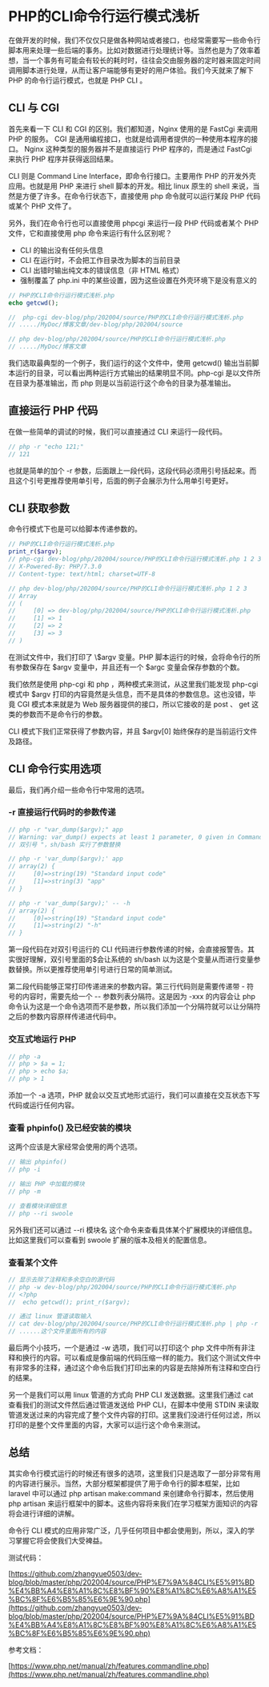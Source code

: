 # PHP的CLI命令行运行模式浅析

在做开发的时候，我们不仅仅只是做各种网站或者接口，也经常需要写一些命令行脚本用来处理一些后端的事务。比如对数据进行处理统计等。当然也是为了效率着想，当一个事务有可能会有较长的耗时时，往往会交由服务器的定时器来固定时间调用脚本进行处理，从而让客户端能够有更好的用户体验。我们今天就来了解下 PHP 的命令行运行模式，也就是 PHP CLI 。

## CLI 与 CGI

首先来看一下 CLI 和 CGI 的区别。我们都知道，Nginx 使用的是 FastCgi 来调用 PHP 的服务。 CGI 是通用编程接口，也就是给调用者提供的一种使用本程序的接口。 Nginx 这种类型的服务器并不是直接运行 PHP 程序的，而是通过 FastCgi 来执行 PHP 程序并获得返回结果。

CLI 则是 Command Line Interface，即命令行接口。主要用作 PHP 的开发外壳应用。也就是用 PHP 来进行 shell 脚本的开发。相比 linux 原生的 shell 来说，当然是方便了许多。在命令行状态下，直接使用 php 命令就可以运行某段 PHP 代码或某个 PHP 文件了。

另外，我们在命令行也可以直接使用 phpcgi 来运行一段 PHP 代码或者某个 PHP 文件，它和直接使用 php 命令来运行有什么区别呢？

- CLI 的输出没有任何头信息
- CLI 在运行时，不会把工作目录改为脚本的当前目录
- CLI 出错时输出纯文本的错误信息（非 HTML 格式）
- 强制覆盖了 php.ini 中的某些设置，因为这些设置在外壳环境下是没有意义的

```php
// PHP的CLI命令行运行模式浅析.php
echo getcwd();

//  php-cgi dev-blog/php/202004/source/PHP的CLI命令行运行模式浅析.php
// ...../MyDoc/博客文章/dev-blog/php/202004/source

// php dev-blog/php/202004/source/PHP的CLI命令行运行模式浅析.php
// ...../MyDoc/博客文章
```

我们选取最典型的一个例子，我们运行的这个文件中，使用 getcwd() 输出当前脚本运行的目录，可以看出两种运行方式输出的结果明显不同。php-cgi 是以文件所在目录为基准输出，而 php 则是以当前运行这个命令的目录为基准输出。

## 直接运行 PHP 代码

在做一些简单的调试的时候，我们可以直接通过 CLI 来运行一段代码。

```php
// php -r "echo 121;"
// 121
```

也就是简单的加个 -r 参数，后面跟上一段代码，这段代码必须用引号括起来。而且这个引号更推荐使用单引号，后面的例子会展示为什么用单引号更好。

## CLI 获取参数

命令行模式下也是可以给脚本传递参数的。

```php
// PHP的CLI命令行运行模式浅析.php
print_r($argv);
// php-cgi dev-blog/php/202004/source/PHP的CLI命令行运行模式浅析.php 1 2 3
// X-Powered-By: PHP/7.3.0
// Content-type: text/html; charset=UTF-8

// php dev-blog/php/202004/source/PHP的CLI命令行运行模式浅析.php 1 2 3
// Array
// (
//     [0] => dev-blog/php/202004/source/PHP的CLI命令行运行模式浅析.php
//     [1] => 1
//     [2] => 2
//     [3] => 3
// )
```

在测试文件中，我们打印了 \\$argv 变量。PHP 脚本运行的时候，会将命令行的所有参数保存在 $argv 变量中，并且还有一个 $argc 变量会保存参数的个数。

我们依然是使用 php-cgi 和 php ，两种模式来测试，从这里我们能发现 php-cgi 模式中 $argv 打印的内容竟然是头信息，而不是具体的参数信息。这也没错，毕竟 CGI 模式本来就是为 Web 服务器提供的接口，所以它接收的是 post 、 get 这类的参数而不是命令行的参数。

CLI 模式下我们正常获得了参数内容，并且 $argv[0] 始终保存的是当前运行文件及路径。

## CLI 命令行实用选项

最后，我们再介绍一些命令行中常用的选项。

### -r 直接运行代码时的参数传递

```php
// php -r "var_dump($argv);" app 
// Warning: var_dump() expects at least 1 parameter, 0 given in Command line code on line 1
// 双引号 "，sh/bash 实行了参数替换

// php -r 'var_dump($argv);' app
// array(2) {
//     [0]=>string(19) "Standard input code"
//     [1]=>string(3) "app"
// }

// php -r 'var_dump($argv);' -- -h
// array(2) {
//     [0]=>string(19) "Standard input code"
//     [1]=>string(2) "-h"
// }
```

第一段代码在对双引号运行的 CLI 代码进行参数传递的时候，会直接报警告。其实很好理解，双引号里面的$会让系统的 sh/bash 以为这是个变量从而进行变量参数替换。所以更推荐使用单引号进行日常的简单测试。

第二段代码能够正常打印传递进来的参数内容。第三行代码则是需要传递带 - 符号的内容时，需要先给一个 -- 参数列表分隔符。这是因为 -xxx 的内容会让 php 命令认为这是一个命令选项而不是参数，所以我们添加一个分隔符就可以让分隔符之后的参数内容原样传递进代码中。

### 交互式地运行 PHP

```php
// php -a
// php > $a = 1;
// php > echo $a;
// php > 1
```

添加一个 -a 选项，PHP 就会以交互式地形式运行，我们可以直接在交互状态下写代码或运行任何内容。

### 查看 phpinfo() 及已经安装的模块

这两个应该是大家经常会使用的两个选项。

```php
// 输出 phpinfo()
// php -i

// 输出 PHP 中加载的模块
// php -m

// 查看模块详细信息
// php --ri swoole 
```

另外我们还可以通过 --ri 模块名 这个命令来查看具体某个扩展模块的详细信息。比如这里我们可以查看到 swoole 扩展的版本及相关的配置信息。

### 查看某个文件

```php
// 显示去除了注释和多余空白的源代码
// php -w dev-blog/php/202004/source/PHP的CLI命令行运行模式浅析.php
// <?php
//  echo getcwd(); print_r($argv);

// 通过 linux 管道读取输入
// cat dev-blog/php/202004/source/PHP的CLI命令行运行模式浅析.php | php -r "print file_get_contents('php://stdin');"
// ......这个文件里面所有的内容
```

最后两个小技巧，一个是通过 -w 选项，我们可以打印这个 php 文件中所有非注释和换行的内容。可以看成是像前端的代码压缩一样的能力。我们这个测试文件中有非常多的注释，通过这个命令后我们打印出来的内容是去除掉所有注释和空白行的结果。

另一个是我们可以用 linux 管道的方式向 PHP CLI 发送数据。这里我们通过 cat 查看我们的测试文件然后通过管道发送给 PHP CLI，在脚本中使用 STDIN 来读取管道发送过来的内容完成了整个文件内容的打印。这里我们没进行任何过滤，所以打印的是整个文件里面的内容，大家可以运行这个命令来测试。

## 总结

其实命令行模式运行的时候还有很多的选项，这里我们只是选取了一部分非常有用的内容进行展示。当然，大部分框架都提供了用于命令行的脚本框架，比如 laravel 中可以通过 php artisan make:command 来创建命令行脚本，然后使用 php artisan 来运行框架中的脚本。这些内容将来我们在学习框架方面知识的内容将会进行详细的讲解。

命令行 CLI 模式的应用非常广泛，几乎任何项目中都会使用到，所以，深入的学习掌握它将会使我们大受裨益。

测试代码：

[https://github.com/zhangyue0503/dev-blog/blob/master/php/202004/source/PHP%E7%9A%84CLI%E5%91%BD%E4%BB%A4%E8%A1%8C%E8%BF%90%E8%A1%8C%E6%A8%A1%E5%BC%8F%E6%B5%85%E6%9E%90.php](https://github.com/zhangyue0503/dev-blog/blob/master/php/202004/source/PHP%E7%9A%84CLI%E5%91%BD%E4%BB%A4%E8%A1%8C%E8%BF%90%E8%A1%8C%E6%A8%A1%E5%BC%8F%E6%B5%85%E6%9E%90.php)

参考文档：

[https://www.php.net/manual/zh/features.commandline.php](https://www.php.net/manual/zh/features.commandline.php)